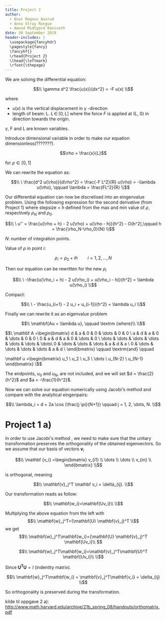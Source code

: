 ```yaml
---
title: Project 2
author:
  - Knut Magnus Aasrud
  - Anna Stray Rongve
  - Amund Midtgard Raniseth
date: 30 September 2019
header-includes: |
  \usepackage{fancyhdr}
  \pagestyle{fancy}
  \fancyhf{}
  \rhead{Project 2}
  \lhead{\leftmark}
  \rfoot{\thepage}
---
```

We are solving the differential equation:

$$\\
\gamma d^2 \frac{u(x)}{dx^2} = -F u(x)
\\$$

where
- $u(x)$ is the vertical displacement in y -direction
- length of beam: L. $L \, \in \,  [0,L]$ where the force *F* is applied at (L, 0) in direction towards the origin.

$\gamma$, F and L are known variables.

Introduce dimensional variable in order to make our equation dimensionless(???????).

$$\rho = \frac{x}{L}$$

for $\rho \in [0,1]$

We can rewrite the equation as:

$$\\
\  \frac{d^2 u(\rho)}{d\rho^2} = \frac{-F L^2}{R} u(\rho) = -\lambda  u(\rho), \qquad \lambda = \frac{FL^2}{R}
\\$$

Our differential equation can now be discretised into an eingenvalue problem. Using the following expression for the second derivative (from Project 1) where stepsize = *h* defined from the max and min value of $\rho$, respectively $\rho_N$ and $\rho_0$.


$$\\
\  u'' = \frac{u(\rho + h) - 2 u(\rho) + u(\rho - h)}{h^2} - O(h^2),\qquad
h = \frac{\rho_N-\rho_0}{N}
\\$$

*N*: number of integration points.

Value of $\rho$ in point *i*:

$$\rho_i = \rho_0 + ih \qquad i = 1,2, \dots , N $$

Then our equation can be rewritten for the new $\rho_i$


$$\\
\   -\frac{u(\rho_i + h) - 2 u(\rho_i) + u(\rho_i - h)}{h^2}  = \lambda u(\rho_i)
\\$$

Compact:


$$\\
\ -  \frac{u_{i+1} - 2 u_i + u_{i-1}}{h^2}  = \lambda u_i
\\$$

Finally we can rewrite it as an eigenvalue problem

$$\\
\mathbf{Au = \lambda u}, \qquad \textrm {where}\\
\\$$

$$\\
\mathbf A =\begin{bmatrix}
    d   &  a   &  0   &   0   &   \dots   &   0  &  0  \\
    a   &  d   &  a   &   0   &   \dots   &   0  &  0  \\
    0   &  a   &  d   &   a   &    0      &   \dots & 0 \\
    \dots & \dots & \dots & \dots & \dots & \dots & \dots\\
    0   &  \dots & \dots & \dots &    a   &     d & a   \\
    0   &  \dots & \dots & \dots &  \dots &     a & d   \\
\end{bmatrix}
\qquad \textrm{and} \qquad

\mathbf u =\begin{bmatrix}
    u_1 \\   u_2 \\ u_3 \\  \dots \\ u_{N-2} \\ u_{N-1}
\end{bmatrix}
\\$$

The endpoints, $u_0$ and $u_N$, are not included, and we will set $d = \frac{2}{h^2}$ and $a = -\frac{1}{h^2}$.

Now we can solve our equation numerically using Jacobi's method and compare with the analytical eingenpairs:

$$\\
\lambda_i = d + 2a \cos (\frac{j \pi}{N+1}) \qquad j = 1, 2, \dots, N.
\\$$


# Project 1 a)
In order to use Jacobi's method , we need to make sure that the unitary transformation preserves the orthogonality of the obtained eigenvectors.  So we assume that our basis of vectors $\mathbf v_i$

$$\\
\mathbf {v_i} =\begin{bmatrix}
    v_{i1} \\   \dots \\ \dots \\ v_{in} \\
\end{bmatrix}
\\$$

is orthogonal, meaning

$$\\
\mathbf{v}_j^T \mathbf v_i = \delta_{ij}.
\\$$

Our transformation reads as follow:

$$\\
\mathbf{w_i}=\mathbf{Uv_i}\\
\\$$

Multiplying the above equation from the left with
$$\\
\mathbf{w}_j^T=(\mathbf{U} \mathbf{v}_j)^T
\\$$
we get
$$\\
\mathbf{w}_j^T\mathbf{w_i}=(\mathbf{U} \mathbf{v}_j)^T \mathbf{Uv_i}\\
$$

$$\\
\mathbf{w}_j^T\mathbf{w_i}=\mathbf{v}_j^T\mathbf{U}^T \mathbf{Uv_i}\\
\\$$

Since $\mathbf{U^TU} = I$ (indentity matrix).

$$\\
\mathbf{w}_j^T\mathbf{w_i}  = \mathbf{v}_j^T\mathbf{v_i} = \delta_{ij}
\\$$

So orthogonality is preserved during the transformation.

kilde til oppgave 2 a): http://www.math.harvard.edu/archive/21b_spring_08/handouts/orthomatrix.pdf
